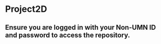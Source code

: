 # Project2D 


## Ensure you are logged in with your Non-UMN ID and password to access the repository.
